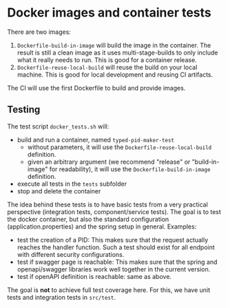 # Docker images and container tests

There are two images:

1. `Dockerfile-build-in-image` will build the image in the container. The result is still a clean image as it uses multi-stage-builds to only include what it really needs to run. This is good for a container release.
2. `Dockerfile-reuse-local-build` will reuse the build on your local machine. This is good for local development and reusing CI artifacts.

The CI will use the first Dockerfile to build and provide images. 

## Testing

The test script `docker_tests.sh` will:

- build and run a container, named `typed-pid-maker-test`
    - without parameters, it will use the `Dockerfile-reuse-local-build` definition.
    - given an arbitrary argument (we recommend "release" or "build-in-image" for readability), it will use the `Dockerfile-build-in-image` definition.
- execute all tests in the `tests` subfolder
- stop and delete the container

The idea behind these tests is to have basic tests from a very practical perspective (integration tests, component/service tests). The goal is to test the docker container, but also the standard configuration (application.properties) and the spring setup in general. Examples:

- test the creation of a PID: This makes sure that the request actually reaches the handler function. Such a test should exist for all endpoint with different security configurations.
- test if swagger page is reachable: This makes sure that the spring and openapi/swagger libraries work well together in the current version.
- test if openAPI definition is reachable: same as above.

The goal is **not** to achieve full test coverage here. For this, we have unit tests and integration tests in `src/test`.